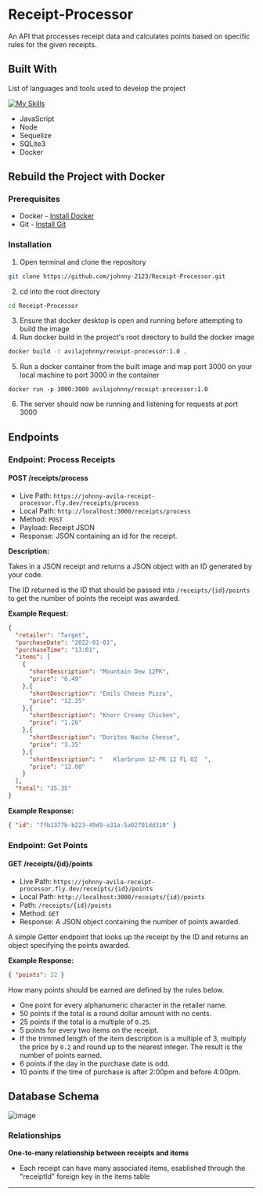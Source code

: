 # Receipt-Processor

An API that processes receipt data and calculates points based on specific rules for the given receipts.

## Built With
List of languages and tools used to develop the project

[![My Skills](https://skillicons.dev/icons?i=js,nodejs,sequelize,sqlite,docker)](https://skillicons.dev)
- JavaScript
- Node
- Sequelize
- SQLite3
- Docker

## Rebuild the Project with Docker
### Prerequisites 
* Docker -
  [Install Docker](https://docs.docker.com/get-docker/)
* Git -
  [Install Git](https://git-scm.com/downloads)
### Installation
1. Open terminal and clone the repository
  ```sh
  git clone https://github.com/johnny-2123/Receipt-Processor.git
  ```
2. cd into the root directory
  ```sh
  cd Receipt-Processor
  ```
3. Ensure that docker desktop is open and running before attempting to build the image
4. Run docker build in the project's root directory to build the docker image
  ```sh
  docker build -t avilajohnny/receipt-processor:1.0 .
  ```
5. Run a docker container from the built image and map port 3000 on your local machine to port 3000 in the container
  ```
  docker run -p 3000:3000 avilajohnny/receipt-processor:1.0
  ```
6. The server should now be running and listening for requests at port 3000

## Endpoints
### Endpoint: Process Receipts
#### POST /receipts/process

* Live Path: `https://johnny-avila-receipt-processor.fly.dev/receipts/process`
* Local Path: `http://localhost:3000/receipts/process`
* Method: `POST`
* Payload: Receipt JSON
* Response: JSON containing an id for the receipt.

**Description:**

Takes in a JSON receipt and returns a JSON object with an ID generated by your code.

The ID returned is the ID that should be passed into `/receipts/{id}/points` to get the number of points the receipt
was awarded.

**Example Request:** 

```json
{
  "retailer": "Target",
  "purchaseDate": "2022-01-01",
  "purchaseTime": "13:01",
  "items": [
    {
      "shortDescription": "Mountain Dew 12PK",
      "price": "6.49"
    },{
      "shortDescription": "Emils Cheese Pizza",
      "price": "12.25"
    },{
      "shortDescription": "Knorr Creamy Chicken",
      "price": "1.26"
    },{
      "shortDescription": "Doritos Nacho Cheese",
      "price": "3.35"
    },{
      "shortDescription": "   Klarbrunn 12-PK 12 FL OZ  ",
      "price": "12.00"
    }
  ],
  "total": "35.35"
}
```

**Example Response:**
```json
{ "id": "7fb1377b-b223-49d9-a31a-5a02701dd310" }
```

### Endpoint: Get Points
#### GET /receipts/{id}/points
* Live Path: `https://johnny-avila-receipt-processor.fly.dev/receipts/{id}/points`
* Local Path: `http://localhost:3000/receipts/{id}/points`
* Path: `/receipts/{id}/points`
* Method: `GET`
* Response: A JSON object containing the number of points awarded.

A simple Getter endpoint that looks up the receipt by the ID and returns an object specifying the points awarded.

**Example Response:**
```json
{ "points": 32 }
```
How many points should be earned are defined by the rules below.
* One point for every alphanumeric character in the retailer name.
* 50 points if the total is a round dollar amount with no cents.
* 25 points if the total is a multiple of `0.25`.
* 5 points for every two items on the receipt.
* If the trimmed length of the item description is a multiple of 3, multiply the price by `0.2` and round up to the nearest integer. The result is the number of points earned.
* 6 points if the day in the purchase date is odd.
* 10 points if the time of purchase is after 2:00pm and before 4:00pm.


## Database Schema
![image](https://github.com/johnny-2123/Receipt-Processor/assets/95261336/bef2edf0-2413-4ab0-affd-d94309b688fe)

### Relationships
**One-to-many relationship between receipts and items**
- Each receipt can have many associated items, esablished through the "receiptId" foreign key in the items table


---
